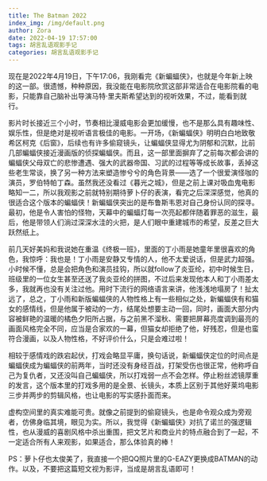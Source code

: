 ```yaml
---
title: The Batman 2022
index_img: /img/default.png
author: Zora
date: 2022-04-19 17:57:00
tags: 胡言乱语观影手记
categories: 胡言乱语观影手记
---
```


现在是2022年4月19日，下午17:06，我刚看完《新蝙蝠侠》，也就是今年新上映的这一部。很遗憾，种种原因，我没能在电影院欣赏这部非常适合在电影院看的电影，只能靠自己脑补出导演马特·里夫斯希望达到的视听效果，不过，能看到就行。

影片时长接近三个小时，节奏相比漫威电影会更加缓慢，也不是那么具有趣味性、娱乐性，但是绝对是视听语言极佳的电影。一开场，《新蝙蝠侠》明明白白地致敬希区柯克《后窗》，后续也有许多偷窥镜头，让蝙蝠侠显得尤为阴郁和沉默，比前几部蝙蝠侠接近漫画版的侦探蝙蝠侠。而且，这一部里面摒弃了之前每次都会讲的蝙蝠侠父母双亡的悲惨遭遇、强大的武器帝国、习武的过程等等成长故事，丢掉这些老生常谈，换了另一种方法来塑造惨兮兮的角色背景——选了一个很爱演怪咖的演员，罗伯特帕丁森。虽然我还没看过《暮光之城》，但是之前上课对吸血鬼电影略知一二，所以我观影之前就特别期待萝卜仔的表演，看完之后深深感觉，他真的很适合这个版本的蝙蝠侠！新蝙蝠侠突出的是布鲁斯韦恩对自己身份认同的探寻。最初，他是令人害怕的怪物，天幕中的蝙蝠灯每一次亮起都伴随着罪恶的滋生，最后，他是带领人们淌过深深水洼的火把，是人们眼中重建城市的希望，反差之巨大跃然纸上。

前几天好美妈和我说她在重温《终极一班》，里面的丁小雨是她童年里很喜欢的角色，我惊呼：我也是！丁小雨是安静又专情的人，他不太爱说话，但是武力超强。小时候不懂，总是会把角色和演员挂钩，所以就follow了炎亚纶，初中时候生日，班级里的一位女生甚至还送了我炎亚纶的拼图，不过后来发现他本人和丁小雨差太多，我就再也没有关注过他。用时下流行的网络语言来讲，他浅浅地塌房了！扯太远了，总之，丁小雨和新版蝙蝠侠的人物性格上有一些相似之处，新蝙蝠侠有和猫女的感情线，但是他属于被动的一方，结尾处想要主动一回，同时，画面大部分内容被鲜艳的温暖的橘色夕阳所占据，与之前黑不溜秋、需要把屏幕亮度调到最亮的画面风格完全不同，应当是合家欢的一幕，但猫女却拒绝了他，好残忍，但是也蛮符合漫画，以及人物性格，不好评价什么，只是会难过啦！

相较于感情戏的跌宕起伏，打戏会略显平庸，换句话说，新蝙蝠侠定位的时间点是蝙蝠侠成为蝙蝠侠的前两年，当时还没有身经百战，打架受伤也很正常，他称呼自己为复仇者，又还没叫自己蝙蝠侠，所以打戏弱一点不会怎样。停止粉丝滤镜厚重的发言，这个版本里的打戏多用的是全景、长镜头，本质上区别于其他好莱坞电影三步并两步的剪辑风格，也让电影的写实感扑面而来。

虚构空间里的真实难能可贵。就像之前提到的偷窥镜头，也是命令观众成为旁观者，仿佛身临其境，眼见为实。所以，我觉得《新蝙蝠侠》对抗了诺兰的强逻辑性，也从漫威的喜剧风格中杀出重围，把文艺片和商业片的特点融合到了一起，不一定适合所有人来观影，如果适合，那么体验真的棒！

PS：萝卜仔也太俊美了，我直接一个把QQ照片里的G-EAZY更换成BATMAN的动作。以及，不要把这篇短文视为影评，当成是胡言乱语即可！